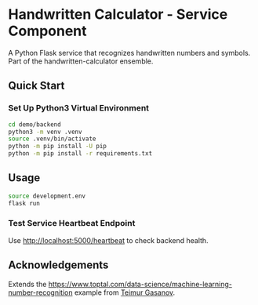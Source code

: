 # Handwritten Calculator - Service Component

A Python Flask service that recognizes handwritten numbers and symbols. Part of the handwritten-calculator ensemble.

## Quick Start

### Set Up Python3 Virtual Environment

```bash
cd demo/backend
python3 -m venv .venv
source .venv/bin/activate
python -m pip install -U pip
python -m pip install -r requirements.txt
```

## Usage

```bash
source development.env
flask run
```

### Test Service Heartbeat Endpoint

Use [http://localhost:5000/heartbeat](http://localhost:5001/heartbeat) to check backend health.

## Acknowledgements

Extends the <https://www.toptal.com/data-science/machine-learning-number-recognition> example from [Teimur Gasanov](https://www.toptal.com/resume/teimur-gasanov).
